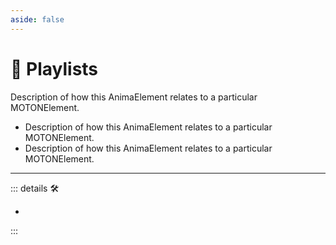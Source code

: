 ```yaml
---
aside: false
---
```

# 💜 <anima>Playlists</anima>

Description of how this <anima>AnimaElement </anima>relates to a particular <motor>MOTONElement</motor>.

- Description of how this <anima>AnimaElement </anima>relates to a particular <motor>MOTONElement</motor>.
- Description of how this <anima>AnimaElement </anima>relates to a particular <motor>MOTONElement</motor>.

---

<!-- =================================================== -->
<!-- =================================================== -->
<!-- =================================================== -->
<!-- =================================================== -->
<!-- =================================================== -->
::: details 🛠

-

:::
